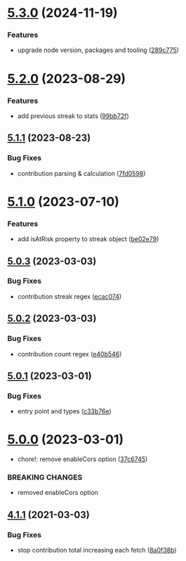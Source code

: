 # [5.3.0](https://github.com/jamieweavis/contribution/compare/v5.2.0...v5.3.0) (2024-11-19)


### Features

* upgrade node version, packages and tooling ([289c775](https://github.com/jamieweavis/contribution/commit/289c7750fd09ec6c3db3e6fe1e1b100b69b33e35))

# [5.2.0](https://github.com/jamieweavis/contribution/compare/v5.1.1...v5.2.0) (2023-08-29)


### Features

* add previous streak to stats ([99bb72f](https://github.com/jamieweavis/contribution/commit/99bb72f9ef22c7545be3b62c48053ff0bacd4e0d))

## [5.1.1](https://github.com/jamieweavis/contribution/compare/v5.1.0...v5.1.1) (2023-08-23)


### Bug Fixes

* contribution parsing & calculation ([7fd0598](https://github.com/jamieweavis/contribution/commit/7fd0598a0ab5ac08a4d6ab7840605fb5bfc26960))

# [5.1.0](https://github.com/jamieweavis/contribution/compare/v5.0.3...v5.1.0) (2023-07-10)


### Features

* add isAtRisk property to streak object ([be02e79](https://github.com/jamieweavis/contribution/commit/be02e79a577c1bb2d3d3813d96c24ed056047645))

## [5.0.3](https://github.com/jamieweavis/contribution/compare/v5.0.2...v5.0.3) (2023-03-03)


### Bug Fixes

* contribution streak regex ([ecac074](https://github.com/jamieweavis/contribution/commit/ecac074d03c8600367e39e0ab00e0b6540a1fe61))

## [5.0.2](https://github.com/jamieweavis/contribution/compare/v5.0.1...v5.0.2) (2023-03-03)


### Bug Fixes

* contribution count regex ([e40b546](https://github.com/jamieweavis/contribution/commit/e40b546209988d89be249f51b8e7dcad4e2dd93a))

## [5.0.1](https://github.com/jamieweavis/contribution/compare/v5.0.0...v5.0.1) (2023-03-01)


### Bug Fixes

* entry point and types ([c33b76e](https://github.com/jamieweavis/contribution/commit/c33b76e85b37aa27a4713646c1f30021983e44e1))

# [5.0.0](https://github.com/jamieweavis/contribution/compare/v4.1.1...v5.0.0) (2023-03-01)


* chore!: remove enableCors option ([37c6745](https://github.com/jamieweavis/contribution/commit/37c6745c44cb80dab79cc40fb8ff2b1d7021fd4f))


### BREAKING CHANGES

* removed enableCors option

## [4.1.1](https://github.com/jamieweavis/contribution/compare/v4.1.0...v4.1.1) (2021-03-03)


### Bug Fixes

* stop contribution total increasing each fetch ([8a0f38b](https://github.com/jamieweavis/contribution/commit/8a0f38b3ca3b98bc99fc0b2be1b19d78594ccc14))
